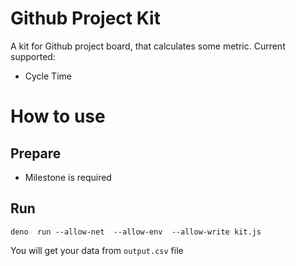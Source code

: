 # Github Project Kit

A kit for Github project board, that calculates some metric. Current supported:
- Cycle Time


# How to use

## Prepare

- Milestone is required

## Run

```
deno  run --allow-net  --allow-env  --allow-write kit.js
```

You will get your data from `output.csv` file
